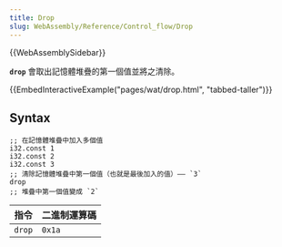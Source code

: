 ```yaml
---
title: Drop
slug: WebAssembly/Reference/Control_flow/Drop
---
```


{{WebAssemblySidebar}}

**`drop`** 會取出記憶體堆疊的第一個值並將之清除。

{{EmbedInteractiveExample("pages/wat/drop.html", "tabbed-taller")}}

## Syntax

```wasm
;; 在記憶體堆疊中加入多個值
i32.const 1
i32.const 2
i32.const 3
;; 清除記憶體堆疊中第一個值（也就是最後加入的值）—— `3`
drop
;; 堆疊中第一個值變成 `2`
```

| 指令        | 二進制運算碼 |
| ----------- | ------------- |
| `drop`      | `0x1a`        |
